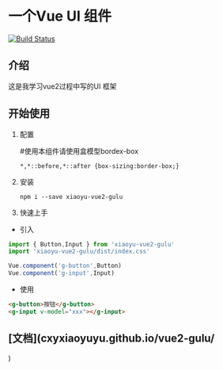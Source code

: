 # 一个Vue UI 组件
[![Build Status](https://app.travis-ci.com/cxyxiaoyuyu/vue2-gulu.svg?branch=main)](https://app.travis-ci.com/cxyxiaoyuyu/vue2-gulu)

## 介绍
这是我学习vue2过程中写的UI 框架

## 开始使用

1. 配置 

    #使用本组件请使用盒模型bordex-box
    ```
    *,*::before,*::after {box-sizing:border-box;}

2. 安装 

    ```
    npm i --save xiaoyu-vue2-gulu
    ```

3. 快速上手 

* 引入

``` js
import { Button,Input } from 'xiaoyu-vue2-gulu'
import 'xiaoyu-vue2-gulu/dist/index.css'

Vue.component('g-button',Button)
Vue.component('g-input',Input)
```

* 使用
```html
<g-button>按钮</g-button>
<g-input v-model="xxx"></g-input>
```

## [文档](cxyxiaoyuyu.github.io/vue2-gulu/
)




